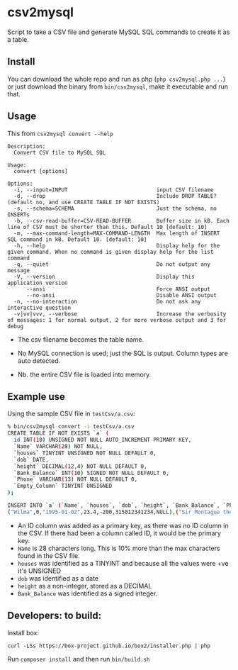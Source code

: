 # csv2mysql

Script to take a CSV file and generate MySQL SQL commands to create it as
a table.

## Install

You can download the whole repo and run as php (`php csv2mysql.php ...`)
or just download the binary from `bin/csv2mysql`, make it executable and
run that.


## Usage

This from `csv2mysql convert --help`

```
Description:
  Convert CSV file to MySQL SQL

Usage:
  convert [options]

Options:
  -i, --input=INPUT                            input CSV filename
  -d, --drop                                   Include DROP TABLE? (default no, and use CREATE TABLE IF NOT EXISTS)
  -s, --schema=SCHEMA                          Just the schema, no INSERTs
  -b, --csv-read-buffer=CSV-READ-BUFFER        Buffer size in kB. Each line of CSV must be shorter than this. Default 10 [default: 10]
  -m, --max-command-length=MAX-COMMAND-LENGTH  Max length of INSERT SQL command in kB. Default 10. [default: 10]
  -h, --help                                   Display help for the given command. When no command is given display help for the list command
  -q, --quiet                                  Do not output any message
  -V, --version                                Display this application version
      --ansi                                   Force ANSI output
      --no-ansi                                Disable ANSI output
  -n, --no-interaction                         Do not ask any interactive question
  -v|vv|vvv, --verbose                         Increase the verbosity of messages: 1 for normal output, 2 for more verbose output and 3 for debug

```

- The csv filename becomes the table name.

- No MySQL connection is used; just the SQL is output. Column types are
  auto detected.

- Nb. the entire CSV file is loaded into memory.

## Example use

Using the sample CSV file in `testCsv/a.csv`:

```sh
% bin/csv2mysql convert -i testCsv/a.csv
CREATE TABLE IF NOT EXISTS `a` (
  id INT(10) UNSIGNED NOT NULL AUTO_INCREMENT PRIMARY KEY,
  `Name` VARCHAR(28) NOT NULL,
  `houses` TINYINT UNSIGNED NOT NULL DEFAULT 0,
  `dob` DATE,
  `height` DECIMAL(12,4) NOT NULL DEFAULT 0,
  `Bank_Balance` INT(10) SIGNED NOT NULL DEFAULT 0,
  `Phone` VARCHAR(13) NOT NULL DEFAULT 0,
  `Empty_Column` TINYINT UNSIGNED
);

INSERT INTO `a` (`Name`, `houses`, `dob`, `height`, `Bank_Balance`, `Phone`, `Empty_Column`) VALUES 
("Wilma",0,"1995-01-02",23.4,-200,315012341234,NULL),("Sir Montague the Oppressor",200,"1995-01-02",23.4,-200,325012341234,NULL);
```

- An ID column was added as a primary key, as there was no ID column in
  the CSV. If there had been a column called ID, it would be the primary
  key.
- `Name` is 28 characters long. This is 10% more than the max characters
  found in the CSV file.
- `houses` was identified as a TINYINT and because all the values were +ve
  it's UNSIGNED
- `dob` was identified as a date
- `height` as a non-integer, stored as a DECIMAL
- `Bank_Balance` was identified as a signed integer.


## Developers: to build:

Install box:

```
curl -LSs https://box-project.github.io/box2/installer.php | php
```

Run `composer install` and then run `bin/build.sh`

